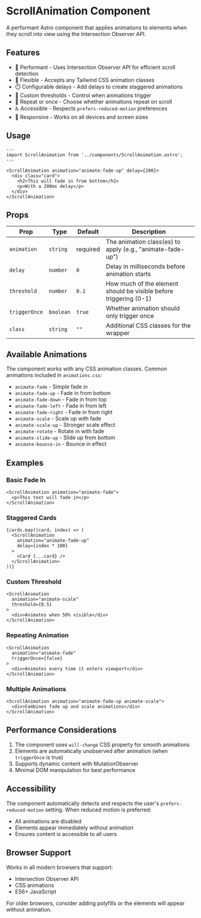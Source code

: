 # ScrollAnimation Component

A performant Astro component that applies animations to elements when they scroll into view using the Intersection Observer API.

## Features

- 🚀 Performant - Uses Intersection Observer API for efficient scroll detection
- 🎨 Flexible - Accepts any Tailwind CSS animation classes
- ⏱️ Configurable delays - Add delays to create staggered animations
- 🎯 Custom thresholds - Control when animations trigger
- 🔄 Repeat or once - Choose whether animations repeat on scroll
- ♿ Accessible - Respects `prefers-reduced-motion` preferences
- 📱 Responsive - Works on all devices and screen sizes

## Usage

```astro
---
import ScrollAnimation from '../components/ScrollAnimation.astro';
---

<ScrollAnimation animation="animate-fade-up" delay={200}>
  <div class="card">
    <h2>This will fade in from bottom</h2>
    <p>With a 200ms delay</p>
  </div>
</ScrollAnimation>
```

## Props

| Prop | Type | Default | Description |
|------|------|---------|-------------|
| `animation` | `string` | required | The animation class(es) to apply (e.g., "animate-fade-up") |
| `delay` | `number` | `0` | Delay in milliseconds before animation starts |
| `threshold` | `number` | `0.1` | How much of the element should be visible before triggering (0-1) |
| `triggerOnce` | `boolean` | `true` | Whether animation should only trigger once |
| `class` | `string` | `""` | Additional CSS classes for the wrapper |

## Available Animations

The component works with any CSS animation classes. Common animations included in `animations.css`:

- `animate-fade` - Simple fade in
- `animate-fade-up` - Fade in from bottom
- `animate-fade-down` - Fade in from top
- `animate-fade-left` - Fade in from left
- `animate-fade-right` - Fade in from right
- `animate-scale` - Scale up with fade
- `animate-scale-up` - Stronger scale effect
- `animate-rotate` - Rotate in with fade
- `animate-slide-up` - Slide up from bottom
- `animate-bounce-in` - Bounce in effect

## Examples

### Basic Fade In
```astro
<ScrollAnimation animation="animate-fade">
  <p>This text will fade in</p>
</ScrollAnimation>
```

### Staggered Cards
```astro
{cards.map((card, index) => (
  <ScrollAnimation 
    animation="animate-fade-up" 
    delay={index * 100}
  >
    <Card {...card} />
  </ScrollAnimation>
))}
```

### Custom Threshold
```astro
<ScrollAnimation 
  animation="animate-scale" 
  threshold={0.5}
>
  <div>Animates when 50% visible</div>
</ScrollAnimation>
```

### Repeating Animation
```astro
<ScrollAnimation 
  animation="animate-fade" 
  triggerOnce={false}
>
  <div>Animates every time it enters viewport</div>
</ScrollAnimation>
```

### Multiple Animations
```astro
<ScrollAnimation animation="animate-fade-up animate-scale">
  <div>Combines fade up and scale animations</div>
</ScrollAnimation>
```

## Performance Considerations

1. The component uses `will-change` CSS property for smooth animations
2. Elements are automatically unobserved after animation (when `triggerOnce` is true)
3. Supports dynamic content with MutationObserver
4. Minimal DOM manipulation for best performance

## Accessibility

The component automatically detects and respects the user's `prefers-reduced-motion` setting. When reduced motion is preferred:
- All animations are disabled
- Elements appear immediately without animation
- Ensures content is accessible to all users

## Browser Support

Works in all modern browsers that support:
- Intersection Observer API
- CSS animations
- ES6+ JavaScript

For older browsers, consider adding polyfills or the elements will appear without animation.